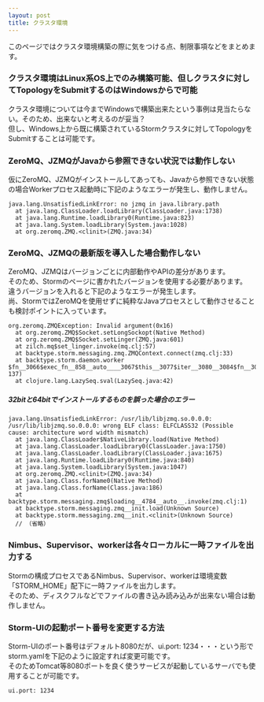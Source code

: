 ```yaml
---
layout: post
title: クラスタ環境
---
```


このページではクラスタ環境構築の際に気をつける点、制限事項などをまとめます。

### クラスタ環境はLinux系OS上でのみ構築可能、但しクラスタに対してTopologyをSubmitするのはWindowsからで可能
クラスタ環境については今までWindowsで構築出来たという事例は見当たらない。そのため、出来ないと考えるのが妥当？  
但し、Windows上から既に構築されているStormクラスタに対してTopologyをSubmitすることは可能です。

### ZeroMQ、JZMQがJavaから参照できない状況では動作しない
仮にZeroMQ、JZMQがインストールしてあっても、Javaから参照できない状態の場合Workerプロセス起動時に下記のようなエラーが発生し、動作しません。  

    java.lang.UnsatisfiedLinkError: no jzmq in java.library.path
      at java.lang.ClassLoader.loadLibrary(ClassLoader.java:1738)
      at java.lang.Runtime.loadLibrary0(Runtime.java:823)
      at java.lang.System.loadLibrary(System.java:1028)
      at org.zeromq.ZMQ.<clinit>(ZMQ.java:34)

### ZeroMQ、JZMQの最新版を導入した場合動作しない
ZeroMQ、JZMQはバージョンごとに内部動作やAPIの差分があります。  
そのため、Stormのページに書かれたバージョンを使用する必要があります。  
違うバージョンを入れると下記のようなエラーが発生します。  
尚、StormではZeroMQを使用せずに純粋なJavaプロセスとして動作させることも検討ポイントに入っています。  

    org.zeromq.ZMQException: Invalid argument(0x16)
      at org.zeromq.ZMQ$Socket.setLongSockopt(Native Method)
      at org.zeromq.ZMQ$Socket.setLinger(ZMQ.java:601)
      at zilch.mq$set_linger.invoke(mq.clj:57)
      at backtype.storm.messaging.zmq.ZMQContext.connect(zmq.clj:33)
      at backtype.storm.daemon.worker $fn__3066$exec_fn__858__auto____3067$this__3077$iter__3080__3084$fn__3085.invoke(worker.clj: 137)
      at clojure.lang.LazySeq.sval(LazySeq.java:42)

##### 32bitと64bitでインストールするものを誤った場合のエラー

    java.lang.UnsatisfiedLinkError: /usr/lib/libjzmq.so.0.0.0: /usr/lib/libjzmq.so.0.0.0: wrong ELF class: ELFCLASS32 (Possible cause: architecture word width mismatch)
      at java.lang.ClassLoader$NativeLibrary.load(Native Method)
      at java.lang.ClassLoader.loadLibrary0(ClassLoader.java:1750)
      at java.lang.ClassLoader.loadLibrary(ClassLoader.java:1675)
      at java.lang.Runtime.loadLibrary0(Runtime.java:840)
      at java.lang.System.loadLibrary(System.java:1047)
      at org.zeromq.ZMQ.<clinit>(ZMQ.java:34)
      at java.lang.Class.forName0(Native Method)
      at java.lang.Class.forName(Class.java:186)
      at backtype.storm.messaging.zmq$loading__4784__auto__.invoke(zmq.clj:1)
      at backtype.storm.messaging.zmq__init.load(Unknown Source)
      at backtype.storm.messaging.zmq__init.<clinit>(Unknown Source)
      // （省略）

### Nimbus、Supervisor、workerは各々ローカルに一時ファイルを出力する
Stormの構成プロセスであるNimbus、Supervisor、workerは環境変数「STORM_HOME」配下に一時ファイルを出力します。  
そのため、ディスクフルなどでファイルの書き込み読み込みが出来ない場合は動作しません。  

### Storm-UIの起動ポート番号を変更する方法
Storm-UIのポート番号はデフォルト8080だが、ui.port: 1234・・・という形でstorm.yamlを下記のように設定すれば変更可能です。  
そのためTomcat等8080ポートを良く使うサービスが起動しているサーバでも使用することが可能です。  

    ui.port: 1234


